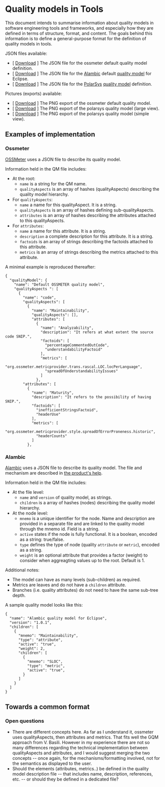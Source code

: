 
# Quality models in Tools

This document intends to summarise information about quality models in software engineering tools and frameworks, and especially how they are defined in terms of structure, format, and content. The goals behind this information is to define a general-purpose format for the definition of quality models in tools.

JSON files available:

* [ [Download](samples/qm_ossmeter.json) ] The JSON file for the ossmeter default quality model definition.
* [ [Download](samples/qm_alambic.json) ] The JSON file for the [Alambic](https://alambic.io) default [quality model](http://eclipse.castalia.camp/documentation/quality_model.html) for Eclipse.
* [ [Download](samples/qm_polarsys.json) ] The JSON file for the [PolarSys](https://wiki.polarsys.org/EclipseQualityModel) [quality model](http://dashboard.polarsys.org/documentation/quality_model.html) definition.

Pictures (exports) available:

* [ [Download](images/qm_ossmeter.png) ] The PNG export of the ossmeter default quality model.
* [ [Download](images/qm_polarsys_medium.png) ] The PNG export of the polarsys quality model (large view).
* [ [Download](images/qm_polarsys_simple.png) ] The PNG export of the polarsys quality model (simple view).


## Examples of implementation

### Ossmeter

[OSSMeter](https://ossmeter.castalia.camp) uses a JSON file to describe its quality model.

Information held in the QM file includes:

* At the root:
  - `name` is a string for the QM name.
  - `qualityAspects` is an array of hashes (qualityAspects) describing the quality model hierarchy.
* For `qualityAspects`:
  - `name` a name for this qualityAspect. It is a string.
  - `qualityAspects` is an array of hashes defining sub-qualityAspects.
  - `attributes` is an array of hashes describing the attributes attached to this qualityAspects.
* For `attributes`:
  - `name` a name for this attribute. It is a string.
  - `description` a complete description for this attribute. It is a string.
  - `factoids` is an array of strings describing the factoids attached to this attribute.
  - `metrics` is an array of strings describing the metrics attached to this attribute.

A minimal example is reproduced thereafter:

```
{
  "qualityModel": {
    "name": "Default OSSMETER quality model",
    "qualityAspects ": [
      {
        "name": "code",
        "qualityAspects": [
          {
            "name": "Maintainability",
            "qualityAspects": [],
            "attributes": [
              {
                "name": "Analyzability",
                "description": "It refers at what extent the source code SNIP.",
                "factoids": [
                  "percentageCommentedOutCode",
                  "understandabilityFactoid"
                ],
                "metrics": [
                  "org.ossmeter.metricprovider.trans.rascal.LOC.locPerLanguage",
                  "spreadOfUnderstandabilityIssues"
                ]
              },
		"attributes": [
          {
            "name": "Maturity",
            "description": "It refers to the possibility of having SNIP.",
            "factoids": [
              "inefficientStringsFactoid",
              "headerUse"
            ],
            "metrics": [
              "org.ossmeter.metricprovider.style.spreadOfErrorProneness.historic",
              "headerCounts"
            ]
          },
```

### Alambic

[Alambic](https://alambic.io) uses a JSON file to describe its quality model. The file and mechanism are described in [the product's help](http://alambic.io/Documentation/Basics/QualityModel.html).

Information held in the QM file includes:

* At the file level:
  - `name` and `version` of quality model, as strings.
  - `children` is a array of hashes (nodes) describing the quality model hierarchy.
* At the node level:
  - `mnemo` is a unique identifier for the node. Name and description are provided in a separate file and are linked to the quality model through the mnemo id. Field is a string.
  - `active` states if the node is fully functional. It is a boolean, encoded as a string: true/false.
  - `type` defines the type of node (quality `attribute` or `metric`), encoded as a string.
  - `weight` is an optional attribute that provides a factor (weight) to consider when aggreagting values up to the root. Default is 1.

Additional notes:
* The model can have as many levels (sub-children) as required.
* Metrics are leaves and do not have a `children` attribute.
* Branches (i.e. quality attributes) do not need to have the same sub-tree depth.

A sample quality model looks like this:

```
{
  "name": "Alambic quality model for Eclipse",
  "version": "1.0.1",
  "children": [
    {
      "mnemo": "Maintainability",
      "type": "attribute",
      "active": "true",
      "weight": 2,
      "children": [
        {
          "mnemo": "SLOC",
          "type": "metric",
          "active": "true",
        }
      ]
    }
  ]
}
```

## Towards a common format

### Open questions

* There are different concepts here. As far as I understand it, ossmeter uses qualityAspects, then attributes and metrics. That fits well the GQM approach from V. Basili. However in my experience there are not so many differences regarding the technical implementation between qualityAspects and attributes, and I would suggest merging the two concepts -- once again, for the mechanisms/formatting involved, not for the semantics as displayed to the user.
* Should the elements (attributes, metrics..) be defined in the quality model description file -- that includes name, description, references, etc. -- or should they be defined in a dedicated file?
